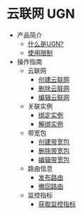 # 云联网 UGN  

* 产品简介
    * [什么是UGN?](/ugn/intro/ugn)
    * [使用限制](/ugn/intro/limit)
* 操作指南
    * 云联网
        * [创建云联网](/ugn/guide/ugninstance/createugn)
        * [删除云联网](/ugn/guide/ugninstance/deleteugn)
        * [编辑云联网](/ugn/guide/ugninstance/editugn)
    * 关联实例
        * [绑定实例](/ugn/guide/networkinstance/bindinstance)
        * [解绑实例](/ugn/guide/networkinstance/unbindinstance)
    * 带宽包
        * [创建带宽包](/ugn/guide/bandwidthpackge/createbandwidthpackge)
        * [删除带宽包](/ugn/guide/bandwidthpackge/deletebandwidthpackge)
        * [编辑带宽包](/ugn/guide/bandwidthpackge/editbandwidthpackge)
    * 路由信息
        * [发布路由](/ugn/guide/routerule/addrule)
        * [撤回路由](/ugn/guide/routerule/deleterule)
    * 监控指标
        * [获取监控指标](/ugn/guide/ugnmonitor/getmonitoring)
   



